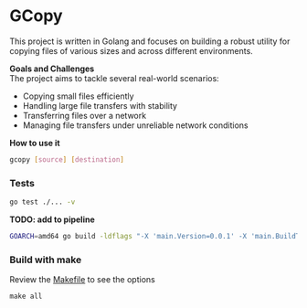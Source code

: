 # GCopy

This project is written in Golang and focuses on building a robust utility for copying files of various sizes and across different environments.

**Goals and Challenges**  
The project aims to tackle several real-world scenarios:
- Copying small files efficiently
- Handling large file transfers with stability
- Transferring files over a network
- Managing file transfers under unreliable network conditions


**How to use it**
```sh
gcopy [source] [destination]
```


### Tests
```sh
go test ./... -v
```


**TODO: add to pipeline**
```sh
GOARCH=amd64 go build -ldflags "-X 'main.Version=0.0.1' -X 'main.BuildTime=$(date)' -X 'main.Description=Copy files around'" -o build/gcopy ./cmd/gcopy/

```

### Build with make
Review the [Makefile](./Makefile) to see the options
```
make all
```